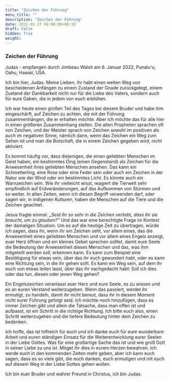 ```yaml
---
title: "Zeichen der Führung"
menu_title: ""
description: "Zeichen der Führung"
date: 2022-01-27 06:00:00+00:10
draft: False
hidden: True
weight:
---
```

### Zeichen der Führung

Judas - empfangen durch Jimbeau Walsh am 6. Januar 2022, Punalu'u, Oahu, Hawaii, USA.

Ich bin hier, Judas. Meine Lieben, ihr habt einen weiten Weg von bescheidenen Anfängen zu einem Zustand der Gnade zurückgelegt, einem Zustand der Dankbarkeit nicht nur für die Liebe des Vaters, sondern auch für eure Gaben, die in jedem von euch erblühen.

Ich war heute einen großen Teil des Tages bei diesem Bruder und habe ihm eingeschärft, auf Zeichen zu achten, die mit der Führung zusammenhängen, die er erhalten möchte. Aber ich möchte das für alle hier in einen größeren Zusammenhang stellen. Die alten Propheten sprachen oft von Zeichen, und der Meister sprach von Zeichen sowohl im positiven als auch im negativen Sinne, nämlich dann, wenn das Zeichen ein Weg zum Sehen ist und man die Botschaft, die in einem Zeichen gegeben wird, nicht aktiviert.

Es kommt häufig vor, dass diejenigen, die einen geliebten Menschen im Geist haben, ein bestimmtes Ding (einen Gegenstand) als Zeichen für die Anwesenheit ihres geliebten Menschen ansehen. Das kann ein Schmetterling, eine Rose oder eine Feder sein oder auch ein Zeichen in der Natur wie der Wind oder ein bestimmtes Licht. Es könnte auch ein Warnzeichen sein. Wie ihr vielleicht wisst, reagiert die Tierwelt sehr empfindlich auf Erdveränderungen, auf das Aufkommen von Stürmen und so weiter. In alten Zeiten, wenn ich diesen Begriff verwenden darf, oder sagen wir, in indigenen Kulturen, haben die Menschen auf die Tiere und die Zeichen geachtet.

Jesus fragte einmal: *„Seid ihr so sehr in die Zeichen verliebt, dass ihr sie braucht, um zu glauben?”* Und das war eine berechtigte Frage im Kontext der damaligen Situation. Um es auf die heutige Zeit zu übertragen, würde ich sagen, dass ihr, wenn ihr ein Zeichen seht, vor allem eines, das die Anwesenheit eines geliebten Menschen und vor allem eines Engels anzeigt, euer Herz öffnen und ein kleines Gebet sprechen solltet, damit eure Seele die Bedeutung der Anwesenheit dieses Menschen und das, was ihm mitgeteilt werden soll, erkennen kann. Es kann zum Beispiel eine Bestätigung für etwas sein, über das ihr euch gewundert habt, oder es kann eine Richtung sein, in die ihr gehen sollt. Es kann ein Weg sein, auf dem ihr euch von etwas leiten lasst, über das ihr nachgedacht habt: Soll ich dies oder das tun, diesen oder jenen Weg gehen?

Ein Engelszeichen veranlasst euer Herz und eure Seele, es zu wissen und es an euren Verstand weiterzugeben. Wenn das passiert, werdet ihr ermutigt, zu handeln, damit ihr nicht bereut, dass ihr in diesem Moment nicht eurer Führung gefolgt seid. Ich möchte noch hinzufügen, dass es immer Zeichen gibt und allein die Tatsache, dass man offen ist und aufpasst, ist ein Schritt in die richtige Richtung. Ich bitte euch also, einen Schritt weiterzugehen und die tiefere Bedeutung hinter dem Zeichen zu bedenken.

Ich hoffe, das ist hilfreich für euch und ich danke euch für eure wunderbare Arbeit und euren ständigen Einsatz für die Weiterentwicklung eurer Seelen in der Liebe Gottes. Was für eine großartige Sache das ist und wie groß Gott in seiner Liebe zu uns ist. Möget ihr dies in eurem Herzen bewahren. Ich werde euch in den kommenden Zeiten mehr geben, aber ich kann euch sagen, dass es so viele gibt, die euch danken, euch ermutigen und mit euch auf diesem Weg in der Liebe Gottes gehen wollen.

Ich bin euer Bruder und wahrer Freund in Christus, ich bin Judas.
